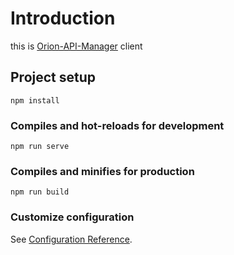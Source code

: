 # Introduction
this is [Orion-API-Manager](https://github.com/MirrenTools/Orion-API-Manager) client
## Project setup
```
npm install
```

### Compiles and hot-reloads for development
```
npm run serve
```

### Compiles and minifies for production
```
npm run build
```
### Customize configuration
See [Configuration Reference](https://cli.vuejs.org/config/).
